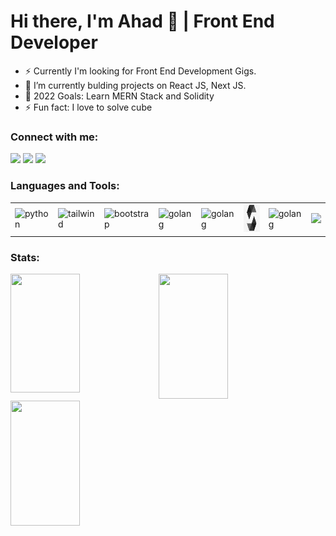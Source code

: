 # Hi there, I'm Ahad 👋 | Front End Developer 

- ⚡ Currently I'm looking for Front End Development Gigs.
- 🌱 I’m currently bulding projects on React JS, Next JS.
- 🥅 2022 Goals: Learn MERN Stack and Solidity
- ⚡ Fun fact: I love to solve cube

### Connect with me:
<p align="left">
  <a target="_blank" href= "https://www.linkedin.com/in/ahadweb3/"><img src="https://img.icons8.com/color/30/000000/linkedin-circled--v1.png" height="45"></a>
  <a target="_blank" href= "https://twitter.com/AhadWeb3"><img src="https://img.icons8.com/color/30/000000/twitter--v1.png" height="45"></a>
  <a target="_blank" href="https://www.instagram.com/AhadWeb3/"><img src="https://img.icons8.com/fluency/30/000000/instagram-new.png" height="45"></a>
</p>

### Languages and Tools:
<table>
   <tr>
        <td><img src="https://cdn.jsdelivr.net/gh/devicons/devicon/icons/react/react-original.svg" alt="python" height="45"></td>
        <td><img src="https://img.icons8.com/fluency/48/40C057/tailwind_css.png" alt="tailwind" height="45"></td>        
        <td><img src="https://img.icons8.com/color/48/000000/bootstrap.png" alt="bootstrap" height="45"></td>
        <td><img src="https://cdn.jsdelivr.net/gh/devicons/devicon/icons/javascript/javascript-original.svg" alt="golang" height="45"></td>
        <td><img src="https://cdn.jsdelivr.net/gh/devicons/devicon/icons/nodejs/nodejs-original.svg" alt="golang" height="45"></td>
        <td><img src="https://github.com/kroim/profile/blob/master/icons/icon_solidity.png?raw=true" alt="android" height="45"></td>
        <td><img src="https://storage.googleapis.com/opensea-static/Logomark/Logomark-Blue.svg" alt="golang" height="45"></td>
        <td><img src="https://img.icons8.com/color/48/000000/git.png"/></td>
    </tr>
</table>

### Stats:

<img width = "47%" align="left" height="190" src="https://github-readme-stats.vercel.app/api/top-langs/?username=AhadWeb3&layout=compact">
<img width = "47%" height="200" src="http://github-readme-streak-stats.herokuapp.com?user=AhadWeb3&ring=4F94EF&fire=4F94EF&currStreakLabel=4F94EF"> 
<img width = "47%" height="200" align="left" src="https://github-readme-stats.vercel.app/api?username=AhadWeb3&show_icons=true&locale=en">
<! --- <img width = "47%" height="200" src="https://github-readme-stats.vercel.app/api/wakatime?username=ahad4387&hide=other&hide_title=">
          


